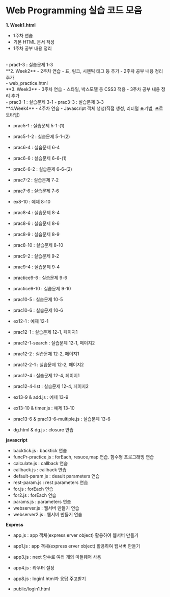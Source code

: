 # Web Programming 실습 코드 모음

**1. Week1.html**
   - 1주차 연습
   - 기본 HTML 문서 작성
   - 1주차 공부 내용 정리
<br>
   - prac1-3 : 실습문제 1-3
<br>
**2. Week2**
   - 2주차 연습
   - 표, 링크, 시맨틱 태그 등 추가
   - 2주차 공부 내용 정리 추가
<br>
   - web_practice.html
<br>
**3. Week3**
   - 3주차 연습
   - 스타일, 박스모델 등 CSS3 적용
   - 3주차 공부 내용 정리 추가
<br>
   - prac3-1 : 실습문제 3-1
   - prac3-3 : 실습문제 3-3
<br>
**4.Week4**
   - 4주차 연습
   - Javascript 객체 생성(직접 생성, 리터럴 표기법, 프로토타입)

- prac5-1 : 실습문제 5-1-(1)
- prac5-1-2 : 실습문제 5-1-(2)

- prac6-4 : 실습문제 6-4
- prac6-6 : 실습문제 6-6-(1)
- prac6-6-2 : 실습문제 6-6-(2)

- prac7-2 : 실습문제 7-2
- prac7-6 : 실습문제 7-6

- ex8-10 : 예제 8-10
- prac8-4 : 실습문제 8-4
- prac8-6 : 실습문제 8-6
- prac8-9 : 실습문제 8-9
- prac8-10 : 실습문제 8-10

- prac9-2 : 실습문제 9-2
- prac9-4 : 실습문제 9-4
- practice9-6 : 실습문제 9-6
- practice9-10 : 실습문제 9-10

- prac10-5 : 실습문제 10-5
- prac10-6 : 실습문제 10-6

- ex12-1 : 예제 12-1
- prac12-1 : 실습문제 12-1, 페이지1
- prac12-1-search : 실습문제 12-1, 페이지2
- prac12-2 : 실습문제 12-2, 페이지1
- prac12-2-1 : 실습문제 12-2, 페이지2
- prac12-4 : 실습문제 12-4, 페이지1
- prac12-4-list : 실습문제 12-4, 페이지2

- ex13-9 & add.js : 예제 13-9
- ex13-10 & timer.js : 예제 13-10
- prac13-6 & prac13-6-multiple.js : 실습문제 13-6

- dg.html & dg.js : closure 연습

**javascript**

- backtick.js : backtick 연습
- funcPr-practice.js : forEach, resuce,map 연습. 함수형 프로그래밍 연습
- calculate.js : callback 연습
- callback.js : callback 연습
- default-param.js : deault parameters 연습
- rest-param.js : rest parameters 연습
- for.js : forEach 연습
- for2.js : forEach 연습
- params.js : parameters 연습
- webserver.js : 웹서버 만들기 연습
- webserver2.js : 웹서버 만들기 연습


**Express**
- app.js : app 객체(express erver object) 활용하여 웹서버 만들기
- app1.js : app 객체(express erver object) 활용하여 웹서버 만들기
- app3.js : next 함수로 여러 개의 미들웨어 사용
- app4.js : 라우터 설정
- app8.js : login1.html과 응답 주고받기
  
- public/login1.html
